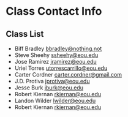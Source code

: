 # Class Contact Info

## Class List
* Biff Bradley      bbradley@nothing.not  
* Steve Sheehy		ssheehy@eou.edu  
* Jose Ramirez		jramirez@eou.edu  
* Uriel Torres    utorrescarrillo@eou.edu   
* Carter Cordner    carter.cordner@gmail.com
* J.D. Protiva		jprotiva@eou.edu
* Jesse Burk		jburk@eou.edu
* Robert Kiernan	rkiernan@eou.edu
* Landon Wilder     lwilder@eou.edu
* Robert Kiernan	rkiernan@eou.edu
